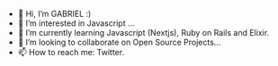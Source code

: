 - 👋 Hi, I’m GABRIEL :)
- 👀 I’m interested in Javascript ...
- 🌱 I’m currently learning Javascript (Nextjs), Ruby on Rails and Elixir.
- 💞️ I’m looking to collaborate on Open Source Projects...
- 📫 How to reach me: Twitter.

<!---
berutodo/berutodo is a ✨ special ✨ repository because its `README.md` (this file) appears on your GitHub profile.
You can click the Preview link to take a look at your changes.
--->
